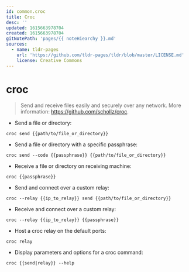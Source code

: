 ```yaml
---
id: common.croc
title: Croc
desc: ''
updated: 1615663978704
created: 1615663978704
gitNotePath: 'pages/{{ noteHiearchy }}.md'
sources:
  - name: tldr-pages
    url: 'https://github.com/tldr-pages/tldr/blob/master/LICENSE.md'
    license: Creative Commons
---
```

# croc

> Send and receive files easily and securely over any network.
> More information: <https://github.com/schollz/croc>.

- Send a file or directory:

`croc send {{path/to/file_or_directory}}`

- Send a file or directory with a specific passphrase:

`croc send --code {{passphrase}} {{path/to/file_or_directory}}`

- Receive a file or directory on receiving machine:

`croc {{passphrase}}`

- Send and connect over a custom relay:

`croc --relay {{ip_to_relay}} send {{path/to/file_or_directory}}`

- Receive and connect over a custom relay:

`croc --relay {{ip_to_relay}} {{passphrase}}`

- Host a croc relay on the default ports:

`croc relay`

- Display parameters and options for a croc command:

`croc {{send|relay}} --help`

